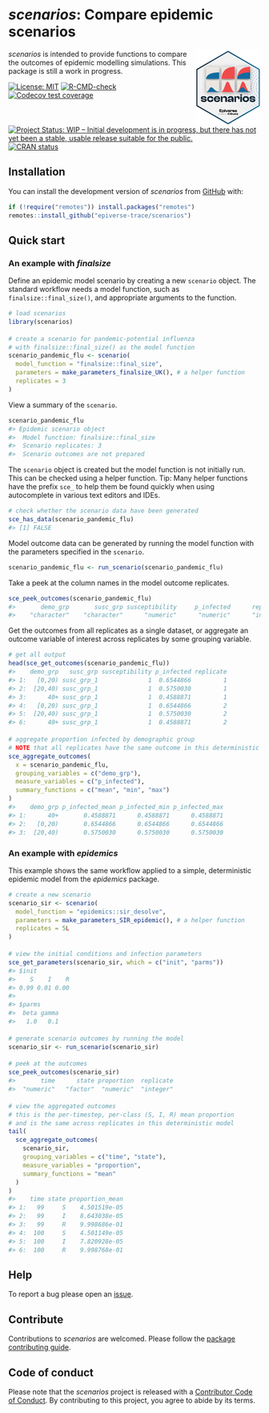 
# *scenarios*: Compare epidemic scenarios

<img src="man/figures/logo.png" align="right" width="130"/>

*scenarios* is intended to provide functions to compare the outcomes of
epidemic modelling simulations. This package is still a work in
progress.

<!-- badges: start -->

[![License:
MIT](https://img.shields.io/badge/License-MIT-blue.svg)](https://opensource.org/licenses/MIT)
[![R-CMD-check](https://github.com/epiverse-trace/scenarios/actions/workflows/R-CMD-check.yaml/badge.svg)](https://github.com/epiverse-trace/scenarios/actions/workflows/R-CMD-check.yaml)
[![Codecov test
coverage](https://codecov.io/gh/epiverse-trace/scenarios/branch/main/graph/badge.svg)](https://app.codecov.io/gh/epiverse-trace/scenarios?branch=main)
[![Project Status: WIP – Initial development is in progress, but there
has not yet been a stable, usable release suitable for the
public.](https://www.repostatus.org/badges/latest/wip.svg)](https://www.repostatus.org/#wip)
[![CRAN
status](https://www.r-pkg.org/badges/version/scenarios)](https://CRAN.R-project.org/package=scenarios)
<!-- badges: end -->

## Installation

You can install the development version of *scenarios* from
[GitHub](https://github.com/) with:

``` r
if (!require("remotes")) install.packages("remotes")
remotes::install_github("epiverse-trace/scenarios")
```

## Quick start

### An example with *finalsize*

Define an epidemic model scenario by creating a new `scenario` object.
The standard workflow needs a model function, such as
`finalsize::final_size()`, and appropriate arguments to the function.

``` r
# load scenarios
library(scenarios)

# create a scenario for pandemic-potential influenza
# with finalsize::final_size() as the model function
scenario_pandemic_flu <- scenario(
  model_function = "finalsize::final_size",
  parameters = make_parameters_finalsize_UK(), # a helper function
  replicates = 3
)
```

View a summary of the `scenario`.

``` r
scenario_pandemic_flu
#> Epidemic scenario object
#>  Model function: finalsize::final_size
#>  Scenario replicates: 3
#>  Scenario outcomes are not prepared
```

The `scenario` object is created but the model function is not initially
run. This can be checked using a helper function. Tip: Many helper
functions have the prefix `sce_` to help them be found quickly when
using autocomplete in various text editors and IDEs.

``` r
# check whether the scenario data have been generated
sce_has_data(scenario_pandemic_flu)
#> [1] FALSE
```

Model outcome data can be generated by running the model function with
the parameters specified in the `scenario`.

``` r
scenario_pandemic_flu <- run_scenario(scenario_pandemic_flu)
```

Take a peek at the column names in the model outcome replicates.

``` r
sce_peek_outcomes(scenario_pandemic_flu)
#>       demo_grp       susc_grp susceptibility     p_infected      replicate 
#>    "character"    "character"      "numeric"      "numeric"      "integer"
```

Get the outcomes from all replicates as a single dataset, or aggregate
an outcome variable of interest across replicates by some grouping
variable.

``` r
# get all output
head(sce_get_outcomes(scenario_pandemic_flu))
#>    demo_grp   susc_grp susceptibility p_infected replicate
#> 1:   [0,20) susc_grp_1              1  0.6544866         1
#> 2:  [20,40) susc_grp_1              1  0.5750030         1
#> 3:      40+ susc_grp_1              1  0.4588871         1
#> 4:   [0,20) susc_grp_1              1  0.6544866         2
#> 5:  [20,40) susc_grp_1              1  0.5750030         2
#> 6:      40+ susc_grp_1              1  0.4588871         2

# aggregate proportion infected by demographic group
# NOTE that all replicates have the same outcome in this deterministic model
sce_aggregate_outcomes(
  x = scenario_pandemic_flu,
  grouping_variables = c("demo_grp"),
  measure_variables = c("p_infected"),
  summary_functions = c("mean", "min", "max")
)
#>    demo_grp p_infected_mean p_infected_min p_infected_max
#> 1:      40+       0.4588871      0.4588871      0.4588871
#> 2:   [0,20)       0.6544866      0.6544866      0.6544866
#> 3:  [20,40)       0.5750030      0.5750030      0.5750030
```

### An example with *epidemics*

This example shows the same workflow applied to a simple, deterministic
epidemic model from the *epidemics* package.

``` r
# create a new scenario
scenario_sir <- scenario(
  model_function = "epidemics::sir_desolve",
  parameters = make_parameters_SIR_epidemic(), # a helper function
  replicates = 5L
)

# view the initial conditions and infection parameters
sce_get_parameters(scenario_sir, which = c("init", "parms"))
#> $init
#>    S    I    R 
#> 0.99 0.01 0.00 
#> 
#> $parms
#>  beta gamma 
#>   1.0   0.1

# generate scenario outcomes by running the model
scenario_sir <- run_scenario(scenario_sir)

# peek at the outcomes
sce_peek_outcomes(scenario_sir)
#>       time      state proportion  replicate 
#>  "numeric"   "factor"  "numeric"  "integer"

# view the aggregated outcomes
# this is the per-timestep, per-class (S, I, R) mean proportion
# and is the same across replicates in this deterministic model
tail(
  sce_aggregate_outcomes(
    scenario_sir,
    grouping_variables = c("time", "state"),
    measure_variables = "proportion",
    summary_functions = "mean"
  )
)
#>    time state proportion_mean
#> 1:   99     S    4.501519e-05
#> 2:   99     I    8.643038e-05
#> 3:   99     R    9.998686e-01
#> 4:  100     S    4.501149e-05
#> 5:  100     I    7.820928e-05
#> 6:  100     R    9.998768e-01
```

## Help

To report a bug please open an
[issue](https://github.com/epiverse-trace/scenarios/issues/new/choose).

## Contribute

Contributions to *scenarios* are welcomed. Please follow the [package
contributing
guide](https://github.com/epiverse-trace/scenarios/blob/main/.github/CONTRIBUTING.md).

## Code of conduct

Please note that the *scenarios* project is released with a [Contributor
Code of
Conduct](https://github.com/epiverse-trace/.github/blob/main/CODE_OF_CONDUCT.md).
By contributing to this project, you agree to abide by its terms.
